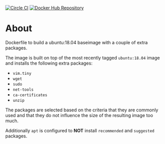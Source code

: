 [![Circle CI](https://circleci.com/gh/hrtshu/docker-ubuntu.svg?style=svg)](https://circleci.com/gh/hrtshu/docker-ubuntu) [![Docker Hub Repository](https://img.shields.io/docker/automated/hrtshu/ubuntu.svg)](https://hub.docker.com/r/hrtshu/ubuntu/)

# About

Dockerfile to build a ubuntu:18.04 baseimage with a couple of extra packages.

The image is built on top of the most recently tagged `ubuntu:18.04` image and installs the following extra packages:

- `vim.tiny`
- `wget`
- `sudo`
- `net-tools`
- `ca-certificates`
- `unzip`

The packages are selected based on the criteria that they are commonly used and that they do not influence the size of the resulting image too much.

Additionally `apt` is configured to **NOT** install `recommended` and `suggested` packages.
